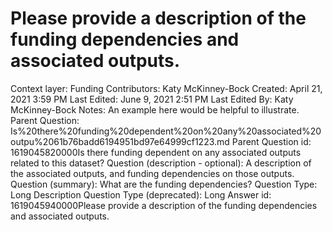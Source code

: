 # Please provide a description of the funding dependencies and associated outputs.

Context layer: Funding
Contributors: Katy McKinney-Bock
Created: April 21, 2021 3:59 PM
Last Edited: June 9, 2021 2:51 PM
Last Edited By: Katy McKinney-Bock
Notes: An example here would be helpful to illustrate.
Parent Question: Is%20there%20funding%20dependent%20on%20any%20associated%20outpu%2061b76badd6194951bd97e64999cf1223.md
Parent Question id: 1619045820000Is there funding dependent on any associated outputs related to this dataset?
Question (description - optional): A description of the associated outputs, and funding dependencies on those outputs.
Question (summary): What are the funding dependencies?
Question Type: Long Description
Question Type (deprecated): Long Answer
id: 1619045940000Please provide a description of the funding dependencies and associated outputs.